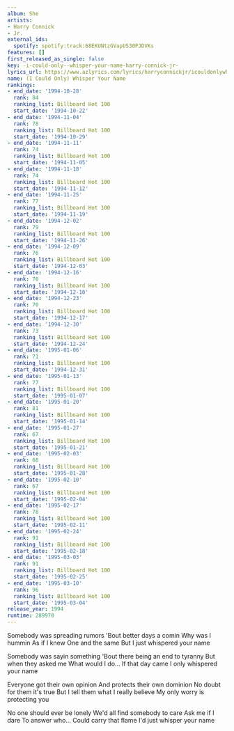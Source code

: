 ```yaml
---
album: She
artists:
- Harry Connick
- Jr.
external_ids:
  spotify: spotify:track:68EKUNtzGVapUS30PJDVKs
features: []
first_released_as_single: false
key: -i-could-only--whisper-your-name-harry-connick-jr-
lyrics_url: https://www.azlyrics.com/lyrics/harryconnickjr/icouldonlywhisperyourname.html
name: (I Could Only) Whisper Your Name
rankings:
- end_date: '1994-10-28'
  rank: 84
  ranking_list: Billboard Hot 100
  start_date: '1994-10-22'
- end_date: '1994-11-04'
  rank: 78
  ranking_list: Billboard Hot 100
  start_date: '1994-10-29'
- end_date: '1994-11-11'
  rank: 74
  ranking_list: Billboard Hot 100
  start_date: '1994-11-05'
- end_date: '1994-11-18'
  rank: 74
  ranking_list: Billboard Hot 100
  start_date: '1994-11-12'
- end_date: '1994-11-25'
  rank: 77
  ranking_list: Billboard Hot 100
  start_date: '1994-11-19'
- end_date: '1994-12-02'
  rank: 79
  ranking_list: Billboard Hot 100
  start_date: '1994-11-26'
- end_date: '1994-12-09'
  rank: 76
  ranking_list: Billboard Hot 100
  start_date: '1994-12-03'
- end_date: '1994-12-16'
  rank: 70
  ranking_list: Billboard Hot 100
  start_date: '1994-12-10'
- end_date: '1994-12-23'
  rank: 70
  ranking_list: Billboard Hot 100
  start_date: '1994-12-17'
- end_date: '1994-12-30'
  rank: 73
  ranking_list: Billboard Hot 100
  start_date: '1994-12-24'
- end_date: '1995-01-06'
  rank: 71
  ranking_list: Billboard Hot 100
  start_date: '1994-12-31'
- end_date: '1995-01-13'
  rank: 77
  ranking_list: Billboard Hot 100
  start_date: '1995-01-07'
- end_date: '1995-01-20'
  rank: 81
  ranking_list: Billboard Hot 100
  start_date: '1995-01-14'
- end_date: '1995-01-27'
  rank: 67
  ranking_list: Billboard Hot 100
  start_date: '1995-01-21'
- end_date: '1995-02-03'
  rank: 68
  ranking_list: Billboard Hot 100
  start_date: '1995-01-28'
- end_date: '1995-02-10'
  rank: 67
  ranking_list: Billboard Hot 100
  start_date: '1995-02-04'
- end_date: '1995-02-17'
  rank: 78
  ranking_list: Billboard Hot 100
  start_date: '1995-02-11'
- end_date: '1995-02-24'
  rank: 91
  ranking_list: Billboard Hot 100
  start_date: '1995-02-18'
- end_date: '1995-03-03'
  rank: 91
  ranking_list: Billboard Hot 100
  start_date: '1995-02-25'
- end_date: '1995-03-10'
  rank: 96
  ranking_list: Billboard Hot 100
  start_date: '1995-03-04'
release_year: 1994
runtime: 289970
---
```

Somebody was spreading rumors
'Bout better days a comin
Why was I hummin
As if I knew
One and the same
But I just whispered your name

Somebody was sayin something
'Bout there being an end to tyranny
But when they asked me
What would I do...
If that day came
I only whispered your name

Everyone got their own opinion
And protects their own dominion
No doubt for them it's true
But I tell them what I really believe
My only worry is protecting you

No one should ever be lonely
We'd all find somebody to care
Ask me if I dare
To answer who...
Could carry that flame
I'd just whisper your name
